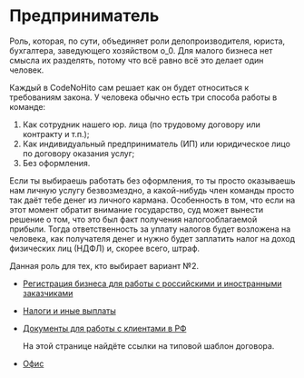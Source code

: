 Предприниматель
===============

Роль, которая, по сути, объединяет роли делопроизводителя, юриста, бухгалтера,
заведующего хозяйством o_0. Для малого бизнеса нет смысла их разделять,
потому что всё равно всё это делает один человек.

Каждый в CodeNoHito сам решает как он будет относиться к требованиям закона.
У человека обычно есть три способа работы в команде:

1. Как сотрудник нашего юр. лица (по трудовому договору или контракту и т.п.);
2. Как индивидуальный предприниматель (ИП) или юридическое лицо по договору
   оказания услуг;
3. Без оформления.

Если ты выбираешь работать без оформления, то ты просто оказываешь нам личную
услугу безвозмездно, а какой-нибудь член команды просто так даёт тебе денег
из личного кармана. Особенность в том, что если на этот момент обратит внимание
государство, суд может вынести решение о том, что это был факт получения
налогооблагаемой прибыли. Тогда ответственность за уплату налогов будет
возложена на человека, как получателя денег и нужно будет заплатить налог
на доход физических лиц (НДФЛ) и, скорее всего, штраф.

Данная роль для тех, кто выбирает вариант №2.

* [Регистрация бизнеса для работы с российскими и иностранными заказчиками](../library/business/registration.md)

* [Налоги и иные выплаты](../library/business/taxes_and_payments.md)

* [Документы для работы с клиентами в РФ](../library/business/documents_rf.md)

    На этой странице найдёте ссылки на типовой шаблон договора.

* [Офис](../library/business/office.md)
